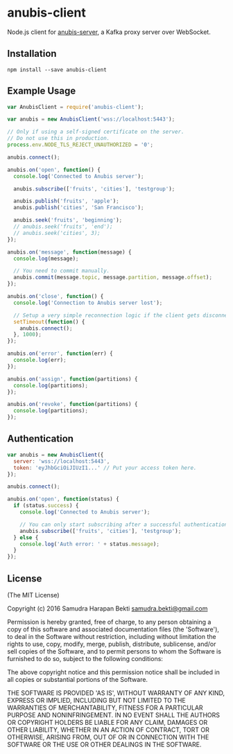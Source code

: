 # anubis-client

Node.js client for [anubis-server](https://github.com/sbekti/anubis-server), a Kafka proxy server over WebSocket.

## Installation

~~~shell
npm install --save anubis-client
~~~

## Example Usage

~~~javascript
var AnubisClient = require('anubis-client');

var anubis = new AnubisClient('wss://localhost:5443');

// Only if using a self-signed certificate on the server.
// Do not use this in production.
process.env.NODE_TLS_REJECT_UNAUTHORIZED = '0';

anubis.connect();

anubis.on('open', function() {
  console.log('Connected to Anubis server');

  anubis.subscribe(['fruits', 'cities'], 'testgroup');

  anubis.publish('fruits', 'apple');
  anubis.publish('cities', 'San Francisco');

  anubis.seek('fruits', 'beginning');
  // anubis.seek('fruits', 'end');
  // anubis.seek('cities', 3);
});

anubis.on('message', function(message) {
  console.log(message);

  // You need to commit manually.
  anubis.commit(message.topic, message.partition, message.offset);
});

anubis.on('close', function() {
  console.log('Connection to Anubis server lost');

  // Setup a very simple reconnection logic if the client gets disconnected.
  setTimeout(function() {
    anubis.connect();
  }, 1000);
});

anubis.on('error', function(err) {
  console.log(err);
});

anubis.on('assign', function(partitions) {
  console.log(partitions);
});

anubis.on('revoke', function(partitions) {
  console.log(partitions);
});
~~~

## Authentication

~~~javascript
var anubis = new AnubisClient({
  server: 'wss://localhost:5443',
  token: 'eyJhbGciOiJIUzI1...' // Put your access token here.
});

anubis.connect();

anubis.on('open', function(status) {
  if (status.success) {
    console.log('Connected to Anubis server');

    // You can only start subscribing after a successful authentication.
    anubis.subscribe(['fruits', 'cities'], 'testgroup');
  } else {
    console.log('Auth error: ' + status.message);
  }
});
~~~

## License

(The MIT License)

Copyright (c) 2016 Samudra Harapan Bekti <samudra.bekti@gmail.com>

Permission is hereby granted, free of charge, to any person obtaining
a copy of this software and associated documentation files (the
'Software'), to deal in the Software without restriction, including
without limitation the rights to use, copy, modify, merge, publish,
distribute, sublicense, and/or sell copies of the Software, and to
permit persons to whom the Software is furnished to do so, subject to
the following conditions:

The above copyright notice and this permission notice shall be
included in all copies or substantial portions of the Software.

THE SOFTWARE IS PROVIDED 'AS IS', WITHOUT WARRANTY OF ANY KIND,
EXPRESS OR IMPLIED, INCLUDING BUT NOT LIMITED TO THE WARRANTIES OF
MERCHANTABILITY, FITNESS FOR A PARTICULAR PURPOSE AND NONINFRINGEMENT.
IN NO EVENT SHALL THE AUTHORS OR COPYRIGHT HOLDERS BE LIABLE FOR ANY
CLAIM, DAMAGES OR OTHER LIABILITY, WHETHER IN AN ACTION OF CONTRACT,
TORT OR OTHERWISE, ARISING FROM, OUT OF OR IN CONNECTION WITH THE
SOFTWARE OR THE USE OR OTHER DEALINGS IN THE SOFTWARE.
